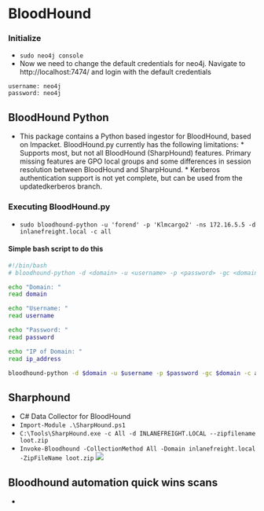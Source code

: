 # BloodHound

### Initialize 
- `sudo neo4j console`
- Now we need to change the default credentials for neo4j. Navigate to http://localhost:7474/ and login with the default credentials
```
username: neo4j
password: neo4j
```

## BloodHound Python
- This package contains a Python based ingestor for BloodHound, based on Impacket. BloodHound.py currently has the following limitations: * Supports most, but not all BloodHound (SharpHound) features. Primary missing features are GPO local groups and some differences in session resolution between BloodHound and SharpHound. * Kerberos authentication support is not yet complete, but can be used from the updatedkerberos branch.

### Executing BloodHound.py 
- `sudo bloodhound-python -u 'forend' -p 'Klmcargo2' -ns 172.16.5.5 -d inlanefreight.local -c all`

#### Simple bash script to do this

```bash
#!/bin/bash
# bloodhound-python -d <domain> -u <username> -p <password> -gc <domain> -c all -ns <ip of domain> 

echo "Domain: "
read domain 

echo "Username: "
read username

echo "Password: "
read password

echo "IP of Domain: " 
read ip_address

bloodhound-python -d $domain -u $username -p $password -gc $domain -c all -ns $ip_address
```

## Sharphound
- C# Data Collector for BloodHound
- `Import-Module .\SharpHound.ps1`
- `C:\Tools\SharpHound.exe -c All -d INLANEFREIGHT.LOCAL --zipfilename loot.zip`
- `Invoke-Bloodhound -CollectionMethod All -Domain inlanefreight.local -ZipFileName loot.zip`
![](https://bloodhound.readthedocs.io/en/latest/_images/SharpHoundCheatSheet.png)


## Bloodhound automation quick wins scans
- [](https://github.com/kaluche/bloodhound-quickwin.git)